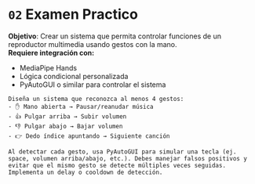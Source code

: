 
# `02` Examen Practico
**Objetivo**: Crear un sistema que permita controlar funciones de un reproductor multimedia usando gestos con la mano.  
**Requiere integración con:**
- MediaPipe Hands
- Lógica condicional personalizada
- PyAutoGUI o similar para controlar el sistema

```
Diseña un sistema que reconozca al menos 4 gestos:
- ✋ Mano abierta → Pausar/reanudar música
- 👍 Pulgar arriba → Subir volumen
- 👎 Pulgar abajo → Bajar volumen
- 👉 Dedo índice apuntando → Siguiente canción

Al detectar cada gesto, usa PyAutoGUI para simular una tecla (ej. space, volumen arriba/abajo, etc.). Debes manejar falsos positivos y evitar que el mismo gesto se detecte múltiples veces seguidas. Implementa un delay o cooldown de detección.
```
